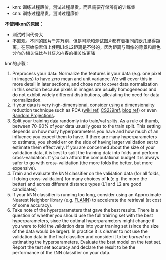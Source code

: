 - knn: 训练过程廉价，测试过程昂贵。而且需要存储所有的训练集
- cnn: 训练过程昂贵，测试过程廉价

**不使用knn的原因：**

- 测试时间代价大
- 不直观。不同的图片千差万别，但是可能和测试图片都有着相同的欧几里得距离。在原始像素值上使用L1或L2距离是不够的，因为距离与图像的背景和颜色分布的相关性比与其语义内容的相关性更强

knn的步骤：

1.  Preprocess your data: Normalize the features in your data (e.g. one pixel in images) to have zero mean and unit variance. We will cover this in more detail in later sections, and chose not to cover data normalization in this section because pixels in images are usually homogeneous and do not exhibit widely different distributions, alleviating the need for data normalization.
2.  If your data is very high-dimensional, consider using a dimensionality reduction technique such as PCA ([wiki ref](http://en.wikipedia.org/wiki/Principal_component_analysis),  [CS229ref](http://cs229.stanford.edu/notes/cs229-notes10.pdf),  [blog ref](http://www.bigdataexaminer.com/understanding-dimensionality-reduction-principal-component-analysis-and-singular-value-decomposition/)) or even  [Random Projections](http://scikit-learn.org/stable/modules/random_projection.html).
3.  Split your training data randomly into train/val splits. As a rule of thumb, between 70-90% of your data usually goes to the train split. This setting depends on how many hyperparameters you have and how much of an influence you expect them to have. If there are many hyperparameters to estimate, you should err on the side of having larger validation set to estimate them effectively. If you are concerned about the size of your validation data, it is best to split the training data into folds and perform cross-validation. If you can afford the computational budget it is always safer to go with cross-validation (the more folds the better, but more expensive).
4.  Train and evaluate the kNN classifier on the validation data (for all folds, if doing cross-validation) for many choices of  **k**  (e.g. the more the better) and across different distance types (L1 and L2 are good candidates)
5.  If your kNN classifier is running too long, consider using an Approximate Nearest Neighbor library (e.g.  [FLANN](http://www.cs.ubc.ca/research/flann/)) to accelerate the retrieval (at cost of some accuracy).
6.  Take note of the hyperparameters that gave the best results. There is a question of whether you should use the full training set with the best hyperparameters, since the optimal hyperparameters might change if you were to fold the validation data into your training set (since the size of the data would be larger). In practice it is cleaner to not use the validation data in the final classifier and consider it to be  _burned_  on estimating the hyperparameters. Evaluate the best model on the test set. Report the test set accuracy and declare the result to be the performance of the kNN classifier on your data.
<!--stackedit_data:
eyJoaXN0b3J5IjpbLTEzNjc0Nzg2ODRdfQ==
-->